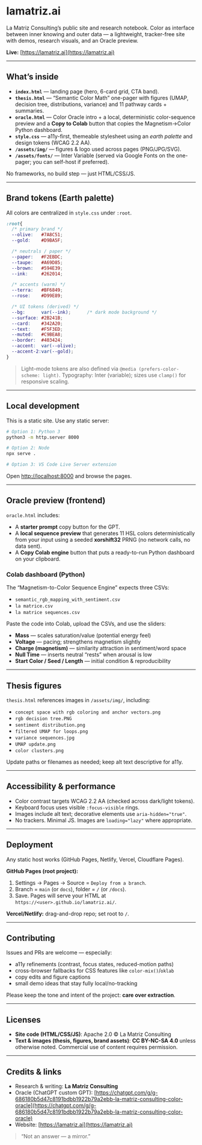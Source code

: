 # lamatriz.ai

La Matriz Consulting’s public site and research notebook.
Color as interface between inner knowing and outer data — a lightweight, tracker-free site with demos, research visuals, and an Oracle preview.

**Live:** [https://lamatriz.ai](https://lamatriz.ai)

---

## What’s inside

* **`index.html`** — landing page (hero, 6-card grid, CTA band).
* **`thesis.html`** — “Semantic Color Math” one-pager with figures (UMAP, decision tree, distributions, variance) and 11 pathway cards + summaries.
* **`oracle.html`** — Color Oracle intro + a local, deterministic color-sequence preview and a **Copy to Colab** button that copies the Magnetism→Color Python dashboard.
* **`style.css`** — a11y-first, themeable stylesheet using an *earth palette* and design tokens (WCAG 2.2 AA).
* **`/assets/img/`** — figures & logo used across pages (PNG/JPG/SVG).
* **`/assets/fonts/`** — Inter Variable (served via Google Fonts on the one-pager; you can self-host if preferred).

No frameworks, no build step — just HTML/CSS/JS.

---

## Brand tokens (Earth palette)

All colors are centralized in `style.css` under `:root`.

```css
:root{
  /* primary brand */
  --olive:   #7A8C51;
  --gold:    #D9BA5F;

  /* neutrals / paper */
  --paper:   #F2EBDC;
  --taupe:   #A69D85;
  --brown:   #594E39;
  --ink:     #262014;

  /* accents (warm) */
  --terra:   #BF6849;
  --rose:    #D99E89;

  /* UI tokens (derived) */
  --bg:      var(--ink);      /* dark mode background */
  --surface: #2B241B;
  --card:    #342A20;
  --text:    #F5F3ED;
  --muted:   #C9BEA8;
  --border:  #403424;
  --accent:  var(--olive);
  --accent-2:var(--gold);
}
```

> Light–mode tokens are also defined via `@media (prefers-color-scheme: light)`.
> Typography: Inter (variable); sizes use `clamp()` for responsive scaling.

---

## Local development

This is a static site. Use any static server:

```bash
# Option 1: Python 3
python3 -m http.server 8000

# Option 2: Node
npx serve .

# Option 3: VS Code Live Server extension
```

Open [http://localhost:8000](http://localhost:8000) and browse the pages.

---

## Oracle preview (frontend)

`oracle.html` includes:

* A **starter prompt** copy button for the GPT.
* A **local sequence preview** that generates 11 HSL colors deterministically from your input using a seeded **xorshift32** PRNG (no network calls, no data sent).
* A **Copy Colab engine** button that puts a ready-to-run Python dashboard on your clipboard.

### Colab dashboard (Python)

The “Magnetism-to-Color Sequence Engine” expects three CSVs:

* `semantic_rgb_mapping_with_sentiment.csv`
* `la matrice.csv`
* `la matrice sequences.csv`

Paste the code into Colab, upload the CSVs, and use the sliders:

* **Mass** — scales saturation/value (potential energy feel)
* **Voltage** — pacing; strengthens magnetism slightly
* **Charge (magnetism)** — similarity attraction in sentiment/word space
* **Null Time** — inserts neutral “rests” when arousal is low
* **Start Color / Seed / Length** — initial condition & reproducibility

---

## Thesis figures

`thesis.html` references images in `/assets/img/`, including:

* `concept space with rgb coloring and anchor vectors.png`
* `rgb decision tree.PNG`
* `sentiment distribution.png`
* `filtered UMAP for loops.png`
* `variance sequences.jpg`
* `UMAP update.png`
* `color clusters.png`

Update paths or filenames as needed; keep alt text descriptive for a11y.

---

## Accessibility & performance

* Color contrast targets WCAG 2.2 AA (checked across dark/light tokens).
* Keyboard focus uses visible `:focus-visible` rings.
* Images include alt text; decorative elements use `aria-hidden="true"`.
* No trackers. Minimal JS. Images are `loading="lazy"` where appropriate.

---

## Deployment

Any static host works (GitHub Pages, Netlify, Vercel, Cloudflare Pages).

**GitHub Pages (root project):**

1. Settings → Pages → Source = `Deploy from a branch`.
2. Branch = `main` (or `docs`), folder = `/` (or `/docs`).
3. Save. Pages will serve your HTML at `https://<user>.github.io/lamatriz.ai/`.

**Vercel/Netlify:** drag-and-drop repo; set root to `/`.

---

## Contributing

Issues and PRs are welcome — especially:

* a11y refinements (contrast, focus states, reduced-motion paths)
* cross-browser fallbacks for CSS features like `color-mix()`/`oklab`
* copy edits and figure captions
* small demo ideas that stay fully local/no-tracking

Please keep the tone and intent of the project: **care over extraction**.

---

## Licenses

* **Site code (HTML/CSS/JS)**: Apache 2.0 © La Matriz Consulting
* **Text & images (thesis, figures, brand assets)**: **CC BY-NC-SA 4.0** unless otherwise noted.
  Commercial use of content requires permission.

---

## Credits & links

* Research & writing: **La Matriz Consulting**
* Oracle (ChatGPT custom GPT): [https://chatgpt.com/g/g-686180b5d47c8191bdbb1922b79a2ebb-la-matriz-consulting-color-oracle](https://chatgpt.com/g/g-686180b5d47c8191bdbb1922b79a2ebb-la-matriz-consulting-color-oracle)
* Website: [https://lamatriz.ai](https://lamatriz.ai)

> “Not an answer — a mirror.”
